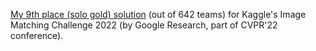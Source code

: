 
[My 9th place (solo gold) solution](https://www.kaggle.com/competitions/image-matching-challenge-2022/discussion/328796) (out of 642 teams) for Kaggle's Image Matching Challenge 2022 (by Google Research, part of CVPR'22 conference).
